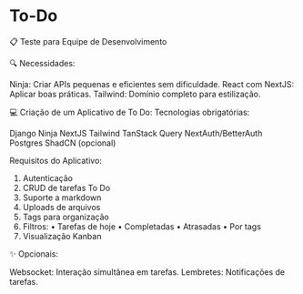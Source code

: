 # To-Do

📋 Teste para Equipe de Desenvolvimento

🔍 Necessidades:

Ninja: Criar APIs pequenas e eficientes sem dificuldade.
React com NextJS: Aplicar boas práticas.
Tailwind: Domínio completo para estilização.

💻 Criação de um Aplicativo de To Do:
Tecnologias obrigatórias:

Django Ninja
NextJS
Tailwind
TanStack Query
NextAuth/BetterAuth
Postgres
ShadCN (opcional)

Requisitos do Aplicativo:
1. Autenticação
2. CRUD de tarefas To Do
3. Suporte a markdown
4. Uploads de arquivos
5. Tags para organização
6. Filtros:
  • Tarefas de hoje
  • Completadas
  • Atrasadas
  • Por tags
7. Visualização Kanban

✨ Opcionais:

Websocket: Interação simultânea em tarefas.
Lembretes: Notificações de tarefas.

